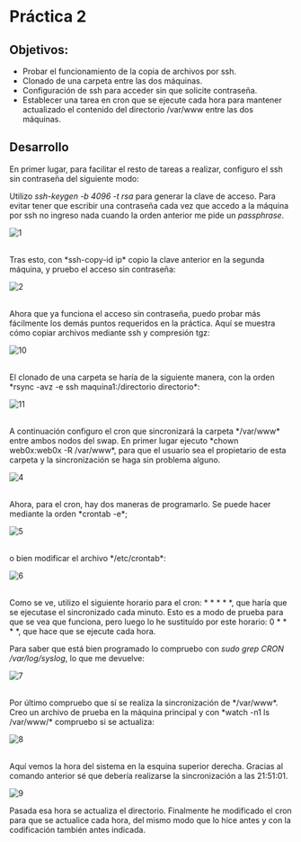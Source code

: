 # Práctica 2

## Objetivos:

- Probar el funcionamiento de la copia de archivos por ssh.
- Clonado de una carpeta entre las dos máquinas.
- Configuración de ssh para acceder sin que solicite contraseña.
- Establecer una tarea en cron que se ejecute cada hora para mantener
  actualizado el contenido del directorio /var/www entre las dos máquinas.

## Desarrollo

En primer lugar, para facilitar el resto de tareas a realizar, configuro el ssh sin contraseña del siguiente modo:

Utilizo *ssh-keygen -b 4096 -t rsa* para generar la clave de acceso. Para evitar tener que escribir una contraseña cada vez que accedo a la máquina por ssh no ingreso nada cuando la orden anterior me pide un *passphrase*.

![1](https://github.com/harvestcore/SWAP/blob/master/practicas/p2/images/1.PNG)


<br />
Tras esto, con *ssh-copy-id ip* copio la clave anterior en la segunda máquina, y pruebo el acceso sin contraseña:

![2](https://github.com/harvestcore/SWAP/blob/master/practicas/p2/images/2.PNG)


<br />
Ahora que ya funciona el acceso sin contraseña, puedo probar más fácilmente los demás puntos requeridos en la práctica. Aquí se muestra cómo copiar archivos mediante ssh y compresión tgz:

![10](https://github.com/harvestcore/SWAP/blob/master/practicas/p2/images/10.PNG)


<br />
El clonado de una carpeta se haría de la siguiente manera, con la orden *rsync -avz -e ssh maquina1:/directorio directorio*:

![11](https://github.com/harvestcore/SWAP/blob/master/practicas/p2/images/11.PNG)


<br />
A continuación configuro el cron que sincronizará la carpeta */var/www* entre ambos nodos del swap. En primer lugar ejecuto *chown web0x:web0x -R /var/www*, para que el usuario sea el propietario de esta carpeta y la sincronización se haga sin problema alguno.

![4](https://github.com/harvestcore/SWAP/blob/master/practicas/p2/images/4.PNG)


<br />
Ahora, para el cron, hay dos maneras de programarlo. Se puede hacer mediante la orden *crontab -e*;

![5](https://github.com/harvestcore/SWAP/blob/master/practicas/p2/images/5.PNG)


<br />
o bien modificar el archivo */etc/crontab*:

![6](https://github.com/harvestcore/SWAP/blob/master/practicas/p2/images/6.PNG)


<br />
Como se ve, utilizo el siguiente horario para el cron: * * * * *, que haría que se ejecutase el sincronizado cada minuto. Esto es a modo de prueba para que se vea que funciona, pero luego lo he sustituído por este horario: 0 * * * *, que hace que se ejecute cada hora.

Para saber que está bien programado lo compruebo con *sudo grep CRON /var/log/syslog*, lo que me devuelve:

![7](https://github.com/harvestcore/SWAP/blob/master/practicas/p2/images/7.PNG)


<br />
Por último compruebo que sí se realiza la sincronización de */var/www*. Creo un archivo de prueba en la máquina principal y con *watch -n1 ls /var/www/* compruebo si se actualiza:

![8](https://github.com/harvestcore/SWAP/blob/master/practicas/p2/images/8.PNG)


<br />
Aquí vemos la hora del sistema en la esquina superior derecha. Gracias al comando anterior sé que debería realizarse la sincronización a las 21:51:01.

![9](https://github.com/harvestcore/SWAP/blob/master/practicas/p2/images/9.PNG)



Pasada esa hora se actualiza el directorio. Finalmente he modificado el cron para que se actualice cada hora, del mismo modo que lo hice antes y con la codificación también antes indicada.
